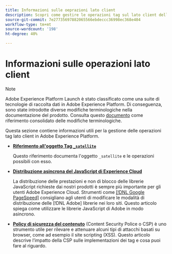 ```yaml
---
title: Informazioni sulle oeprazioni lato client
description: Scopri come gestire le operazioni tag sul lato client dell’app web o mobile.
source-git-commit: 7e27735697882065566ebdeccc36998ec368e404
workflow-type: tm+mt
source-wordcount: '198'
ht-degree: 40%

---
```


# Informazioni sulle operazioni lato client

>[!NOTE]
>
>Adobe Experience Platform Launch è stato classificato come una suite di tecnologie di raccolta dati in Adobe Experience Platform. Di conseguenza, sono state introdotte diverse modifiche terminologiche nella documentazione del prodotto. Consulta questo [documento](../../term-updates.md) come riferimento consolidato delle modifiche terminologiche.

Questa sezione contiene informazioni utili per la gestione delle operazioni tag lato client in Adobe Experience Platform.

* [**Riferimento all&#39;oggetto Tag `_satellite`**](satellite-object.md)

   Questo riferimento documenta l&#39;oggetto `_satellite` e le operazioni possibili con esso.

* [**Distribuzione asincrona del JavaScript di Experience Cloud**](asynchronous-deployment.md)

   La distribuzione delle prestazioni e non di blocco delle librerie JavaScript richieste dai nostri prodotti è sempre più importante per gli utenti Adobe Experience Cloud. Strumenti come [[!DNL Google PageSpeed]](https://developers.google.com/speed/pagespeed/insights/) consigliano agli utenti di modificare le modalità di distribuzione delle [!DNL Adobe] librerie nei loro siti. Questo articolo spiega come utilizzare le librerie JavaScript di Adobe in modo asincrono.

* [**Policy di sicurezza del contenuto**](content-security-policy.md) (Content Security Police o CSP) è uno strumento utile per rilevare e attenuare alcuni tipi di attacchi basati su browser, come ad esempio il site scripting (XSS). Questo articolo descrive l’impatto della CSP sulle implementazioni dei tag e cosa puoi fare al riguardo.
